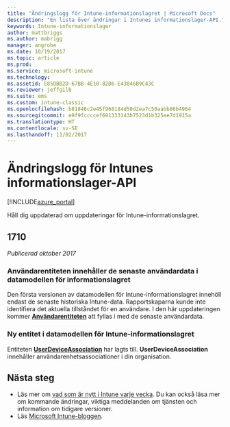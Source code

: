 ```yaml
---
title: "Ändringslogg för Intune-informationslagret | Microsoft Docs"
description: "En lista över ändringar i Intunes informationslager-API."
keywords: Intune-informationslager
author: mattbriggs
ms.author: mabrigg
manager: angrobe
ms.date: 10/19/2017
ms.topic: article
ms.prod: 
ms.service: microsoft-intune
ms.technology: 
ms.assetid: E85DBB2D-67BB-4E10-82D6-E43046B9C43C
ms.reviewer: jeffgilb
ms.suite: ems
ms.custom: intune-classic
ms.openlocfilehash: b81846c2e45f968184d50d2ea7c50aabb86b4964
ms.sourcegitcommit: e9f9fccccef691333143b7523d1b325ee7d1915a
ms.translationtype: HT
ms.contentlocale: sv-SE
ms.lasthandoff: 11/02/2017
---
```

# <a name="change-log-for-the-intune-data-warehouse-api"></a>Ändringslogg för Intunes informationslager-API

[!INCLUDE[azure_portal](./includes/azure_portal.md)]

Håll dig uppdaterad om uppdateringar för Intune-informationslagret.

## <a name="1710"></a>1710
_Publicerad oktober 2017_

### <a name="user-entity-contains-latest-user-data-in-data-warehouse-data-model----1544273---"></a>Användarentiteten innehåller de senaste användardata i datamodellen för informationslagret <!-- 1544273 -->

Den första versionen av datamodellen för Intune-informationslagret innehöll endast de senaste historiska Intune-data. Rapportskaparna kunde inte identifiera det aktuella tillståndet för en användare. I den här uppdateringen kommer [**Användarentiteten**](reports-ref-user.md) att fyllas i med de senaste användardata.

### <a name="new-entity-in-the-in-data-warehouse-data-model----1479526---"></a>Ny entitet i datamodellen för Intune-informationslagret <!-- 1479526 -->

Entiteten [**UserDeviceAssociation**](reports-ref-user-device.md) har lagts till. **UserDeviceAssociation** innehåller användarenhetsassociationer i din organisation.

## <a name="next-steps"></a>Nästa steg
 - Läs mer om [vad som är nytt i Intune varje vecka](whats-new.md). Du kan också läsa mer om kommande ändringar, viktiga meddelanden om tjänsten och information om tidigare versioner. 
 - Läs [Microsoft Intune-bloggen](http://go.microsoft.com/fwlink/?LinkID=273882).